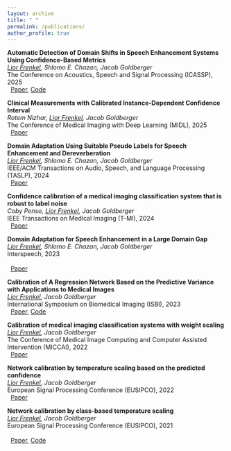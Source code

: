 ```yaml
---
layout: archive
title: " "
permalink: /publications/
author_profile: true
---
```


<!---  {% if author.googlescholar %}
  <u><a href="{{author.googlescholar}}">My Google Scholar profile</a> will </u>
{% endif %}

{% include base_path %}

{% for post in site.publications reversed %}
  {% include archive-single.html %}
{% endfor %} -->

**Automatic Detection of Domain Shifts in Speech Enhancement Systems Using Confidence-Based Metrics**                      
_<ins>Lior Frenkel</ins>, Shlomo E. Chazan, Jacob Goldberger_                                
The Conference on Acoustics, Speech and Signal Processing (ICASSP), 2025
<br />&nbsp; [Paper](https://ieeexplore.ieee.org/stamp/stamp.jsp?tp=&arnumber=10888825), [Code](https://github.com/lior-frenkel/shift_detection)


**Clinical Measurements with Calibrated Instance-Dependent Confidence Interval**                      
_Rotem Nizhar, <ins>Lior Frenkel</ins>, Jacob Goldberger_                                
The Conference of Medical Imaging with Deep Learning (MIDL), 2025
<br />&nbsp; [Paper](https://openreview.net/pdf?id=p6AJA6PjUI)


**Domain Adaptation Using Suitable Pseudo Labels for Speech Enhancement and Dereverberation**                        
_<ins>Lior Frenkel</ins>, Shlomo E. Chazan, Jacob Goldberger_                                                 
IEEE/ACM Transactions on Audio, Speech, and Language Processing (TASLP), 2024
<br />&nbsp; [Paper](https://ieeexplore.ieee.org/stamp/stamp.jsp?tp=&arnumber=10413641)


**Confidence calibration of a medical imaging classification system that is robust to label noise**                                                                                
_Coby Penso, <ins>Lior Frenkel</ins>, Jacob Goldberger_                                              
IEEE Transactions on Medical Imaging (T-MI), 2024 
<br />&nbsp; [Paper](https://www.eng.biu.ac.il/goldbej/files/2024/01/Coby_TMI_2023.pdf)

**Domain Adaptation for Speech Enhancement in a Large Domain Gap**                                                                                
_<ins>Lior Frenkel</ins>, Shlomo E. Chazan, Jacob Goldberger_  
Interspeech, 2023  
<br />&nbsp; [Paper](https://www.eng.biu.ac.il/goldbej/files/2023/07/Interspeech_2023_Lior_.pdf)


**Calibration of A Regression Network Based on the Predictive Variance with Applications to Medical Images**                                                                                
_<ins>Lior Frenkel</ins>, Jacob Goldberger_                                               
International Symposium on Biomedical Imaging (ISBI), 2023
<br />&nbsp; [Paper](https://www.eng.biu.ac.il/goldbej/files/2023/04/LIor_ISBI_2023.pdf), [Code](https://github.com/lior-frenkel/regression_calibration)


**Calibration of medical imaging classification systems with weight scaling**  
_<ins>Lior Frenkel</ins>, Jacob Goldberger_                                               
The Conference of Medical Image Computing and Computer Assisted Intervention (MICCAI), 2022 
<br />&nbsp; [Paper](https://www.eng.biu.ac.il/goldbej/files/2022/09/Lior_MICCAI_2022.pdf)


**Network calibration by temperature scaling based on the predicted confidence**                                                                                
_<ins>Lior Frenkel</ins>, Jacob Goldberger_                                                       
European Signal Processing Conference (EUSIPCO), 2022 
<br />&nbsp; [Paper](https://www.researchgate.net/profile/Lior-Frenkel-2/publication/366448634_Network_Calibration_by_Temperature_Scaling_based_on_the_Predicted_Confidence/links/6633c94a7091b94e93ec2a34/Network-Calibration-by-Temperature-Scaling-based-on-the-Predicted-Confidence.pdf)

**Network calibration by class-based temperature scaling**                                                                                
_<ins>Lior Frenkel</ins>, Jacob Goldberger_                                                          
European Signal Processing Conference (EUSIPCO), 2021                                                                                   
<br />&nbsp; [Paper](https://www.eng.biu.ac.il/goldbej/files/2022/01/Lior_Frenkel_Eusipco_2021.pdf), [Code](https://github.com/lior-frenkel/class-based-calibration)

